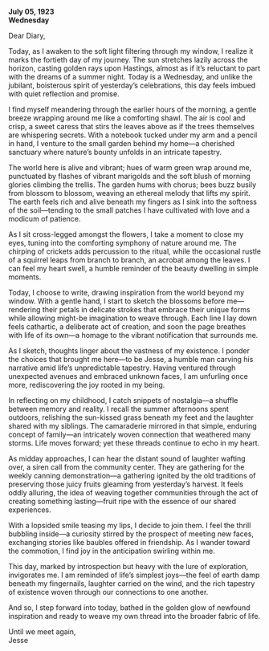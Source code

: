 
**July 05, 1923**  
**Wednesday**

Dear Diary,

Today, as I awaken to the soft light filtering through my window, I realize it marks the fortieth day of my journey. The sun stretches lazily across the horizon, casting golden rays upon Hastings, almost as if it’s reluctant to part with the dreams of a summer night. Today is a Wednesday, and unlike the jubilant, boisterous spirit of yesterday’s celebrations, this day feels imbued with quiet reflection and promise.

I find myself meandering through the earlier hours of the morning, a gentle breeze wrapping around me like a comforting shawl. The air is cool and crisp, a sweet caress that stirs the leaves above as if the trees themselves are whispering secrets. With a notebook tucked under my arm and a pencil in hand, I venture to the small garden behind my home—a cherished sanctuary where nature’s bounty unfolds in an intricate tapestry.

The world here is alive and vibrant; hues of warm green wrap around me, punctuated by flashes of vibrant marigolds and the soft blush of morning glories climbing the trellis. The garden hums with chorus; bees buzz busily from blossom to blossom, weaving an ethereal melody that lifts my spirit. The earth feels rich and alive beneath my fingers as I sink into the softness of the soil—tending to the small patches I have cultivated with love and a modicum of patience.

As I sit cross-legged amongst the flowers, I take a moment to close my eyes, tuning into the comforting symphony of nature around me. The chirping of crickets adds percussion to the ritual, while the occasional rustle of a squirrel leaps from branch to branch, an acrobat among the leaves. I can feel my heart swell, a humble reminder of the beauty dwelling in simple moments.

Today, I choose to write, drawing inspiration from the world beyond my window. With a gentle hand, I start to sketch the blossoms before me—rendering their petals in delicate strokes that embrace their unique forms while allowing might-be imagination to weave through. Each line I lay down feels cathartic, a deliberate act of creation, and soon the page breathes with life of its own—a homage to the vibrant notification that surrounds me. 

As I sketch, thoughts linger about the vastness of my existence. I ponder the choices that brought me here—to be Jesse, a humble man carving his narrative amid life’s unpredictable tapestry. Having ventured through unexpected avenues and embraced unknown faces, I am unfurling once more, rediscovering the joy rooted in my being. 

In reflecting on my childhood, I catch snippets of nostalgia—a shuffle between memory and reality. I recall the summer afternoons spent outdoors, relishing the sun-kissed grass beneath my feet and the laughter shared with my siblings. The camaraderie mirrored in that simple, enduring concept of family—an intricately woven connection that weathered many storms. Life moves forward; yet these threads continue to echo in my heart.

As midday approaches, I can hear the distant sound of laughter wafting over, a siren call from the community center. They are gathering for the weekly canning demonstration—a gathering ignited by the old traditions of preserving those juicy fruits gleaming from yesterday’s harvest. It feels oddly alluring, the idea of weaving together communities through the act of creating something lasting—fruit ripe with the essence of our shared experiences.

With a lopsided smile teasing my lips, I decide to join them. I feel the thrill bubbling inside—a curiosity stirred by the prospect of meeting new faces, exchanging stories like baubles offered in friendship. As I wander toward the commotion, I find joy in the anticipation swirling within me. 

This day, marked by introspection but heavy with the lure of exploration, invigorates me. I am reminded of life’s simplest joys—the feel of earth damp beneath my fingernails, laughter carried on the wind, and the rich tapestry of existence woven through our connections to one another. 

And so, I step forward into today, bathed in the golden glow of newfound inspiration and ready to weave my own thread into the broader fabric of life.

Until we meet again,  
Jesse
